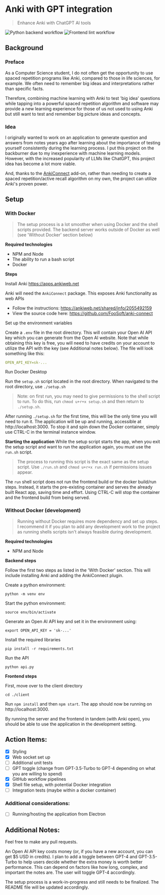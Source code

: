 # Anki with GPT integration

> Enhance Anki with ChatGPT AI tools
> 
![Python backend workflow](https://github.com/ryanarnouk/AnkiGPTIntegration/actions/workflows/build-and-test-pipeline.yaml/badge.svg)
![Frontend lint workflow](https://github.com/ryanarnouk/AnkiGPTIntegration/actions/workflows/frontend-linter-pipeline.yaml/badge.svg)

## Background

### Preface
As a Computer Science student, I do not often get the opportunity to use spaced repetition programs like Anki, compared to those in life sciences, for example. We often need to remember big ideas and interpretations rather than specific facts.

Therefore, combining machine learning with Anki to test 'big idea' questions while tapping into a powerful spaced repetition algorithm and software may provide a new learning experience for those of us not used to using Anki but still want to test and remember big picture ideas and concepts. 

### Idea
I originally wanted to work on an application to generate question and answers from notes years ago after learning about the importance of testing yourself consistently during the learning process. I put this project on the backburner due to my inexperience with machine learning models. However, with the increased popularity of LLMs like ChatGPT, this project idea has become a lot more viable. 

And, thanks to the [AnkiConnect](https://github.com/FooSoft/anki-connect) add-on, rather than needing to create a spaced repetition/active recall algorithm on my own, the project can utilize Anki's proven power. 

## Setup
### With Docker
> The setup process is a lot smoother when using Docker and the shell scripts provided. The backend server works outside of Docker as well (see 'Without Docker' section below)

**Required technologies**
- NPM and Node
- The ability to run a bash script
- Docker

**Steps**

Install Anki
https://apps.ankiweb.net

Anki will need the `AnkiConnect` package. This exposes Anki functionality as web APIs
- Follow the instructions: https://ankiweb.net/shared/info/2055492159
- View the source code here: https://github.com/FooSoft/anki-connect


Set up the environment variables

Create a `.env` file in the root directory. This will contain your Open AI API key which you can generate from the Open AI website. Note that while obtaining this key is free, you will need to have credits on your account to utilize the API with the key (see Additional notes below). The file will look something like this:
```yaml
OPEN_API_KEY=sk-...
```

Run Docker Desktop

Run the `setup.sh` script located in the root directory. When navigated to the root directory, use `./setup.sh`
> Note: on first run, you may need to give permissions to the shell script to run. To do this, run `chmod u+r+x setup.sh` and then return to `./setup.sh`.

After running `./setup.sh` for the first time, this will be the only time you will need to run it. The application will be up and running, accessible at http://localhost:3000. To stop it and spin down the Docker container, simply use CTRL-C in the terminal instance window. 

**Starting the application**
While the setup script starts the app, when you exit the setup script and want to run the application again, you must use the `run.sh` script.
> The process to running this script is the exact same as the setup script. Use `./run.sh` and `chmod u+r+x run.sh` if permissions issues appear.

The `run` shell script does not run the frontend build or the docker build/run steps. Instead, it starts the pre-existing container and serves the already built React app, saving time and effort. Using CTRL-C will stop the container and the frontend build from being served. 

### Without Docker (development)
> Running without Docker requires more dependency and set up steps. I recommend it if you plan to add any development work to the project as running shells scripts isn't always feasible during development. 

**Required technologies**
- NPM and Node

**Backend steps**

Follow the first two steps as listed in the 'With Docker' section. This will include installing Anki and adding the AnkiConnect plugin. 

Create a python environment:
```commandLine
python -m venv env
```

Start the python environment: 

```commandline
source env/bin/activate
```

Generate an Open AI API key and set it in the environment using:
```commandline
export OPEN_API_KEY = 'sk-...'
```

Install the required libraries
```commandLine
pip install -r requirements.txt
```

Run the API
```commandLine
python api.py
```

**Frontend steps**

First, move over to the client directory
```commandLine
cd ./client
```

Run `npm install` and then `npm start`. The app should now be running on http://localhost:3000. 

By running the server and the frontend in tandem (with Anki open), you should be able to use the application in the development setting. 

## Action Items: 
- [x] Styling
- [x] Web socket set up
- [ ] Additional unit tests
- [ ] GPT toggle (change from GPT-3.5-Turbo to GPT-4 depending on what you are willing to spend)
- [x] GitHub workflow pipelines
- [x] Shell file setup, with potential Docker integration
- [ ] Integration tests (maybe within a docker container)

### Additional considerations: 
- [ ] Running/hosting the application from Electron

## Additional Notes: 

Feel free to make any pull requests.

An Open AI API key costs money (or, if you have a new account, you can get $5 USD in credits). I plan to add a toggle between GPT-4 and GPT-3.5-Turbo to help users decide whether the extra money is worth better performance. This can depend on factors like how long, complex, and important the notes are. The user will toggle GPT-4 accordingly.

The setup process is a work-in-progress and still needs to be finalized. The README file will be updated accordingly.
